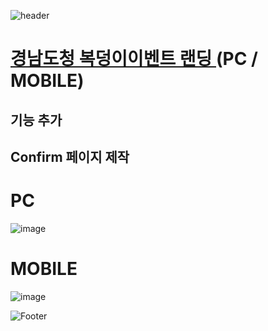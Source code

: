 ![header](https://capsule-render.vercel.app/api?type=wave&color=auto&height=150&section=header&text=2024.%2012.%2009%20-%2012.%2012&fontSize=60)

# <a href="https://onlinepage.co.kr/Gyeongnam_BDHevent/index.php"> 경남도청 복덩이이벤트 랜딩 </a> (PC / MOBILE)
## 기능 추가
## Confirm 페이지 제작

# PC
![image](https://github.com/user-attachments/assets/876f8da9-de06-4038-ab5d-2c0c4da80bf8)

# MOBILE
![image](https://github.com/user-attachments/assets/e6e3787b-2340-4624-b3a1-b21eafdf929d)



![Footer](https://capsule-render.vercel.app/api?type=waving&color=auto&height=200&section=footer)




